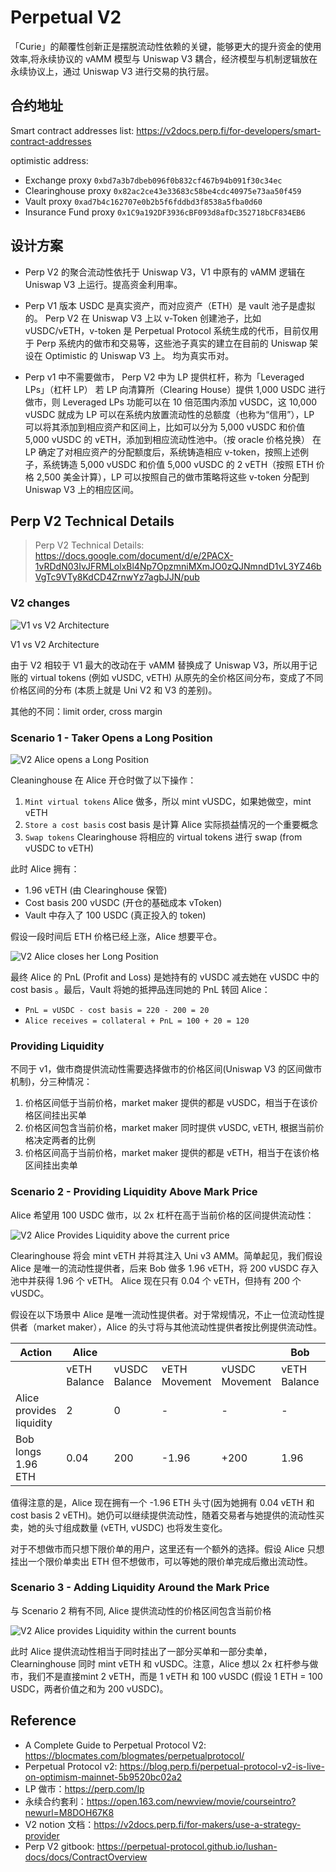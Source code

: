 # Perpetual V2

「Curie」的颠覆性创新正是摆脱流动性依赖的关键，能够更大的提升资金的使用效率,将永续协议的 vAMM 模型与 Uniswap V3 耦合，经济模型与机制逻辑放在永续协议上，通过 Uniswap V3 进行交易的执行层。

## 合约地址

Smart contract addresses list: <https://v2docs.perp.fi/for-developers/smart-contract-addresses>

optimistic address:

- Exchange proxy `0xbd7a3b7dbeb096f0b832cf467b94b091f30c34ec`
- Clearinghouse proxy `0x82ac2ce43e33683c58be4cdc40975e73aa50f459`
- Vault proxy `0xad7b4c162707e0b2b5f6fddbd3f8538a5fba0d60`
- Insurance Fund proxy `0x1C9a192DF3936cBF093d8afDc352718bCF834EB6`

## 设计方案

- Perp V2 的聚合流动性依托于 Uniswap V3，V1 中原有的 vAMM 逻辑在 Uniswap V3 上运行。提高资金利用率。

- Perp V1 版本 USDC 是真实资产，而对应资产（ETH）是 vault 池子是虚拟的。
  Perp V2 在 Uniswap V3 上以 v-Token 创建池子，比如 vUSDC/vETH，v-token 是 Perpetual Protocol 系统生成的代币，目前仅用于 Perp 系统内的做市和交易等，这些池子真实的建立在目前的 Uniswap 架设在 Optimistic 的 Uniswap V3 上。 均为真实币对。

- Perp v1 中不需要做市， Perp V2 中为 LP 提供杠杆，称为「Leveraged LPs」（杠杆 LP）
  若 LP 向清算所（Clearing House）提供 1,000 USDC 进行做市，则 Leveraged LPs 功能可以在 10 倍范围内添加 vUSDC，这 10,000 vUSDC 就成为 LP 可以在系统内放置流动性的总额度（也称为“信用”），LP 可以将其添加到相应资产和区间上，比如可以分为 5,000 vUSDC 和价值 5,000 vUSDC 的 vETH，添加到相应流动性池中。（按 oracle 价格兑换）
  在 LP 确定了对相应资产的分配额度后，系统铸造相应 v-token，按照上述例子，系统铸造 5,000 vUSDC 和价值 5,000 vUSDC 的 2 vETH（按照 ETH 价格 2,500 美金计算），LP 可以按照自己的做市策略将这些 v-token 分配到 Uniswap V3 上的相应区间。

## Perp V2 Technical Details

> Perp V2 Technical Details: <https://docs.google.com/document/d/e/2PACX-1vRDdN03IvJFRMLolxBl4Np7OpzmniMXmJO0zQJNmndD1vL3YZ46bVgTc9VTy8KdCD4ZrnwYz7agbJJN/pub>

### V2 changes

![V1 vs V2 Architecture](https://lh4.googleusercontent.com/RzvqmS7m0ewJxQW2dXy4_deYZd2fJDkUjjHZpPR215wlR6fsnwWN4lU2nvtmJRBPT1Ug2qxmFyCBDbiHGsZleRyVY8UcnSdnjUM06LVq_0fN9gBH8x9qPFJ5CfhJBz2eJeMWOtfFmlhH5x4Xug)

V1 vs V2 Architecture

由于 V2 相较于 V1 最大的改动在于 vAMM 替换成了 Uniswap V3，所以用于记账的 virtual tokens (例如 vUSDC, vETH) 从原先的全价格区间分布，变成了不同价格区间的分布 (本质上就是 Uni V2 和 V3 的差别)。

其他的不同：limit order, cross margin

### Scenario 1 - Taker Opens a Long Position

![V2 Alice opens a Long Position](https://lh3.googleusercontent.com/M0zPnKBHu0C7s93PrTP3qvULoz2vnqYEuC8EkJ0PPwDLZ_N8w_d3UaObMZ5Ok3x7SJHRsgiX3splorrk59yCLgPaAKR5aXbJF4tIiQsf0WIVbLizJgh3L_3o3Ts8GkPJ1VWD8P8Kf9KZW0cN8w)

Cleaninghouse 在 Alice 开仓时做了以下操作：

1. `Mint virtual tokens` Alice 做多，所以 mint vUSDC，如果她做空，mint vETH
2. `Store a cost basis` cost basis 是计算 Alice 实际损益情况的一个重要概念
3. `Swap tokens` Clearinghouse 将相应的 virtual tokens 进行 swap (from vUSDC to vETH)

此时 Alice 拥有：

- 1.96 vETH (由 Clearinghouse 保管)
- Cost basis 200 vUSDC (开仓的基础成本 vToken)
- Vault 中存入了 100 USDC (真正投入的 token)

假设一段时间后 ETH 价格已经上涨，Alice 想要平仓。

![V2 Alice closes her Long Position](https://lh6.googleusercontent.com/bG6HMcjmo0ZpOQH5vcKoSCZv_9NLM92HHTXwHYWfUtJ9VLAroxBycedED0g_FzokopKTAjzzriV-b5jNre0U-03Mtp_pjKCrQhvmd2PDP3gqdOQNGzIkP_UontkDu4UnK_yEZu_rRIwAQ9m4Iw)

最终 Alice 的 PnL (Profit and Loss) 是她持有的 vUSDC 减去她在 vUSDC 中的 cost basis 。最后，Vault 将她的抵押品连同她的 PnL 转回 Alice：

- `PnL = vUSDC - cost basis = 220 - 200 = 20`
- `Alice receives = collateral + PnL = 100 + 20 = 120`

### Providing Liquidity

不同于 v1，做市商提供流动性需要选择做市的价格区间(Uniswap V3 的区间做市机制)，分三种情况：

1. 价格区间低于当前价格，market maker 提供的都是 vUSDC，相当于在该价格区间挂出买单
2. 价格区间包含当前价格，market maker 同时提供 vUSDC, vETH, 根据当前价格决定两者的比例
3. 价格区间高于当前价格，market maker 提供的都是 vETH，相当于在该价格区间挂出卖单

### Scenario 2 - Providing Liquidity Above Mark Price

Alice 希望用 100 USDC 做市，以 2x 杠杆在高于当前价格的区间提供流动性：

![V2 Alice Provides Liquidity above the current price](https://lh3.googleusercontent.com/MXI4pJnDNod-GY6jQdo7cAiKBNp8yfxgR8qLjEXT_GIaDYvKEQSvsb0UsGW8UPbB1zwdEPuTOFH0in9itCSZoD4FgB4O3qk17NF6W_pFGsx1_qAqeF0ZMS9KaEAMRmncctwu8FiVvGscr3VUhw)

Clearinghouse 将会 mint vETH 并将其注入 Uni v3 AMM。简单起见，我们假设 Alice 是唯一的流动性提供者，后来 Bob 做多 1.96 vETH，将 200 vUSDC 存入池中并获得 1.96 个 vETH。 Alice 现在只有 0.04 个 vETH，但持有 200 个 vUSDC。

假设在以下场景中 Alice 是唯一流动性提供者。对于常规情况，不止一位流动性提供者（market maker），Alice 的头寸将与其他流动性提供者按比例提供流动性。

| Action                   | Alice        |               |               |                | Bob          |               |               |                |
| ------------------------ | ------------ | ------------- | ------------- | -------------- | ------------ | ------------- | ------------- | -------------- |
|                          | vETH Balance | vUSDC Balance | vETH Movement | vUSDC Movement | vETH Balance | vUSDC Balance | vETH Movement | vUSDC Movement |
| Alice provides liquidity | 2            | 0             | \-            | \-             | \-           | \-            | \-            | \-             |
| Bob longs 1.96 ETH       | 0.04         | 200           | \-1.96        | +200           | 1.96         | 0             | +1.96         | \-200          |

值得注意的是，Alice 现在拥有一个 -1.96 ETH 头寸(因为她拥有 0.04 vETH 和 cost basis 2 vETH)。她仍可以继续提供流动性，随着交易者与她提供的流动性买卖，她的头寸组成数量 (vETH, vUSDC) 也将发生变化。

对于不想做市而只想下限价单的用户，这里还有一个额外的选择。假设 Alice 只想挂出一个限价单卖出 ETH 但不想做市，可以等她的限价单完成后撤出流动性。

### Scenario 3 - Adding Liquidity Around the Mark Price

与 Scenario 2 稍有不同, Alice 提供流动性的价格区间包含当前价格

![V2 Alice provides Liquidity within the current bounts](https://lh4.googleusercontent.com/1E-flO5PncNQhU2LOliKhO6v_2srOTgxiT_5Kf5UgPzUCJPTmwfxMS0Wv2xfAv8_stwcBOr6GT_BWCOnW6Tr2J1qnd8wq_InUHWwke5o7q8AZMqF2Yb4Ylf6QZEoU9zFg074M9L3lLIpFeOXKg)

此时 Alice 提供流动性相当于同时挂出了一部分买单和一部分卖单， Clearninghouse 同时 mint vETH 和 vUSDC。注意，Alice 想以 2x 杠杆参与做市，我们不是直接mint 2 vETH，而是 1 vETH 和 100 vUSDC (假设 1 ETH = 100 USDC，两者价值之和为 200 vUSDC)。

## Reference

- A Complete Guide to Perpetual Protocol V2: <https://blocmates.com/blogmates/perpetualprotocol/>
- Perpetual Protocol v2: <https://blog.perp.fi/perpetual-protocol-v2-is-live-on-optimism-mainnet-5b9520bc02a2>
- LP 做市：<https://perp.com/lp>
- 永续合约套利：<https://open.163.com/newview/movie/courseintro?newurl=M8DOH67K8>
- V2 notion 文档：<https://v2docs.perp.fi/for-makers/use-a-strategy-provider>
- Perp V2 gitbook: <https://perpetual-protocol.github.io/lushan-docs/docs/ContractOverview>
